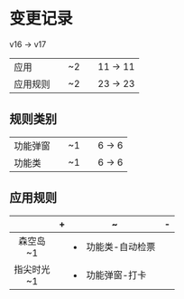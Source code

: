 # 变更记录

v16 -> v17

||||||
|-|:-:|:-:|:-:|:-:|
|应用||~2||11 -> 11|
|应用规则||~2||23 -> 23|

## 规则类别

||||||
|-|:-:|:-:|:-:|:-:|
|功能弹窗||~1||6 -> 6|
|功能类||~1||6 -> 6|

## 应用规则

||+|~|-|
|:-:|-|-|-|
|森空岛<br>~1||<li>功能类-自动检票||
|指尖时光<br>~1||<li>功能弹窗-打卡||
